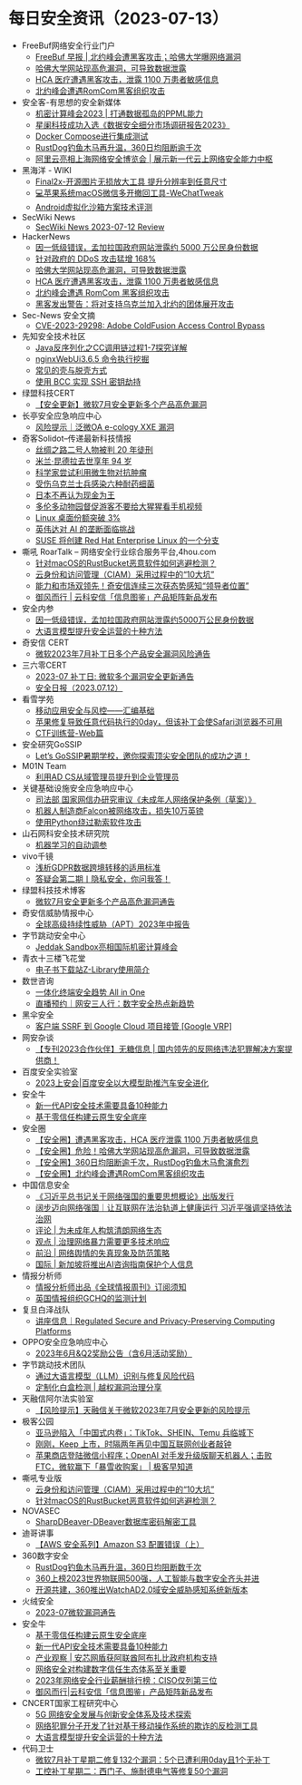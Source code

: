 # 每日安全资讯（2023-07-13）

- FreeBuf网络安全行业门户
  - [FreeBuf 早报 | 北约峰会遭黑客攻击；哈佛大学曝网络漏洞](https://www.freebuf.com/news/371911.html)
  - [哈佛大学网站现高危漏洞，可导致数据泄露](https://www.freebuf.com/news/371819.html)
  - [HCA 医疗遭遇黑客攻击，泄露 1100 万患者敏感信息](https://www.freebuf.com/news/371818.html)
  - [北约峰会遭遇RomCom黑客组织攻击](https://www.freebuf.com/news/371814.html)
- 安全客-有思想的安全新媒体
  - [机密计算峰会2023 | 打通数据孤岛的PPML能力](https://www.anquanke.com/post/id/289673)
  - [星阑科技成功入选《数据安全细分市场调研报告2023》](https://www.anquanke.com/post/id/289639)
  - [Docker Compose进行集成测试](https://www.anquanke.com/post/id/289667)
  - [RustDog钓鱼木马再升温，360日均阻断逾千次](https://www.anquanke.com/post/id/289643)
  - [阿里云亮相上海网络安全博览会 | 展示新一代云上网络安全能力中枢](https://www.anquanke.com/post/id/289644)
- 黑海洋 - WIKI
  - [Final2x-开源图片无损放大工具 提升分辨率到任意尺寸](https://blog.upx8.com/3685)
  - [💻苹果系统macOS微信多开撤回工具-WeChatTweak](https://blog.upx8.com/3684)
  - [Android虚拟化沙箱方案技术评测](https://blog.upx8.com/3683)
- SecWiki News
  - [SecWiki News 2023-07-12 Review](http://www.sec-wiki.com/?2023-07-12)
- HackerNews
  - [因一低级错误，孟加拉国政府网站泄露约 5000 万公民身份数据](https://hackernews.cc/archives/44549)
  - [针对政府的 DDoS 攻击猛增 168%](https://hackernews.cc/archives/44546)
  - [哈佛大学网站现高危漏洞，可导致数据泄露](https://hackernews.cc/archives/44543)
  - [HCA 医疗遭遇黑客攻击，泄露 1100 万患者敏感信息](https://hackernews.cc/archives/44539)
  - [北约峰会遭遇 RomCom 黑客组织攻击](https://hackernews.cc/archives/44533)
  - [黑客发出警告：将对支持乌克兰加入北约的团体展开攻击](https://hackernews.cc/archives/44529)
- Sec-News 安全文摘
  - [CVE-2023-29298: Adobe ColdFusion Access Control Bypass](https://govuln.com/news/url/dNQR)
- 先知安全技术社区
  - [Java反序列化之CC调用链过程1-7探究详解](https://xz.aliyun.com/t/12692)
  - [nginxWebUi3.6.5 命令执行挖掘](https://xz.aliyun.com/t/12690)
  - [常见的壳与脱壳方式](https://xz.aliyun.com/t/12686)
  - [使用 BCC 实现 SSH 密钥劫持](https://xz.aliyun.com/t/12689)
- 绿盟科技CERT
  - [【安全更新】微软7月安全更新多个产品高危漏洞](https://mp.weixin.qq.com/s?__biz=Mzk0MjE3ODkxNg==&mid=2247488371&idx=1&sn=fc26d950d432c24595fec2e7729da150&chksm=c2c64478f5b1cd6e0af037ff7b0e8fd89ce4256a08f830c5750c92a1a290bd66a3fae819c04e&scene=58&subscene=0#rd)
- 长亭安全应急响应中心
  - [风险提示｜泛微OA e-cology XXE 漏洞](https://mp.weixin.qq.com/s?__biz=MzIwMDk1MjMyMg==&mid=2247491615&idx=1&sn=9b5db3d5e156bdfbdfec2bb90a3c7d83&chksm=96f7ff72a18076648c2e5021573fae783e0a9876fd72605997f55588ed9cb23ba6ea26ff8b14&scene=58&subscene=0#rd)
- 奇客Solidot–传递最新科技情报
  - [丝绸之路二号人物被判 20 年徒刑](https://www.solidot.org/story?sid=75497)
  - [米兰·昆德拉去世享年 94 岁](https://www.solidot.org/story?sid=75496)
  - [科学家尝试利用微生物对抗肿瘤](https://www.solidot.org/story?sid=75495)
  - [受伤乌克兰士兵感染六种耐药细菌](https://www.solidot.org/story?sid=75494)
  - [日本不再认为现金为王](https://www.solidot.org/story?sid=75493)
  - [多伦多动物园督促游客不要给大猩猩看手机视频](https://www.solidot.org/story?sid=75492)
  - [Linux 桌面份额突破 3%](https://www.solidot.org/story?sid=75491)
  - [英伟达对 AI 的垄断面临挑战](https://www.solidot.org/story?sid=75490)
  - [SUSE 将创建 Red Hat Enterprise Linux 的一个分支](https://www.solidot.org/story?sid=75489)
- 嘶吼 RoarTalk – 网络安全行业综合服务平台,4hou.com
  - [针对macOS的RustBucket恶意软件如何逃避检测？](https://www.4hou.com/posts/DZP6)
  - [云身份和访问管理（CIAM）采用过程中的“10大坑”](https://www.4hou.com/posts/BXRo)
  - [能力和市场双领先！奇安信连续三次获态势感知“领导者位置”](https://www.4hou.com/posts/RKwV)
  - [御风而行 | 云科安信「信息图鉴」产品矩阵新品发布](https://www.4hou.com/posts/QKvG)
- 安全内参
  - [因一低级错误，孟加拉国政府网站泄露约5000万公民身份数据](https://mp.weixin.qq.com/s?__biz=MzI4NDY2MDMwMw==&mid=2247509121&idx=1&sn=51197637128493dee80ee25c17cbc69e&chksm=ebfae3a1dc8d6ab752c604a66f9be16aaa0948b682cc6f10e7194307db842d06426fa43ffbef&scene=58&subscene=0#rd)
  - [大语言模型提升安全运营的十种方法](https://mp.weixin.qq.com/s?__biz=MzI4NDY2MDMwMw==&mid=2247509121&idx=2&sn=0bd2aeac2d2d6f561585ea5b50549a70&chksm=ebfae3a1dc8d6ab74659b11b9ad0966a134cb00e5ff11c9276abdb59d56b56725fb760ec72c2&scene=58&subscene=0#rd)
- 奇安信 CERT
  - [微软2023年7月补丁日多个产品安全漏洞风险通告](https://mp.weixin.qq.com/s?__biz=MzU5NDgxODU1MQ==&mid=2247499060&idx=1&sn=0d0d9bc4ee7f6846d4f6b65c6e2340da&chksm=fe79d9acc90e50ba53a8daf9ad123b6d90b64269d9fb3c9ed1f9abd334b348a08fb1c80bf3a7&scene=58&subscene=0#rd)
- 三六零CERT
  - [2023-07 补丁日: 微软多个漏洞安全更新通告](https://mp.weixin.qq.com/s?__biz=MzU5MjEzOTM3NA==&mid=2247493151&idx=1&sn=6a3db31bda7de5cc4d309671ad0f0e46&chksm=fe26e31ec9516a08cc3d655f54de5dff022f545dc3c75c1994b715e388e3af4519faac48298b&scene=58&subscene=0#rd)
  - [安全日报（2023.07.12）](https://mp.weixin.qq.com/s?__biz=MzU5MjEzOTM3NA==&mid=2247493151&idx=2&sn=5ad7ddca05e4f9178df33a37329beef7&chksm=fe26e31ec9516a0801f301fc81466cc66972780608bfac92c04fee716a620d6b4cec91fc3e5d&scene=58&subscene=0#rd)
- 看雪学苑
  - [移动应用安全与风控——汇编基础](https://mp.weixin.qq.com/s?__biz=MjM5NTc2MDYxMw==&mid=2458509499&idx=1&sn=fa43abcdae12109f34e2bf8a3d9ff632&chksm=b18ed03186f9592736bb0f551f16083c5fe3847d957df2c9a75401da1a39dc92e11da8f0d4e4&scene=58&subscene=0#rd)
  - [苹果修复导致任意代码执行的0day，但该补丁会使Safari浏览器不可用](https://mp.weixin.qq.com/s?__biz=MjM5NTc2MDYxMw==&mid=2458509499&idx=2&sn=6ee5f2e1932d0ae1abe2a829e7de3408&chksm=b18ed03186f95927392d3bf24233851ec58d16b7678aed59477b870ae63ef3ff19ec8b7f5cdf&scene=58&subscene=0#rd)
  - [CTF训练营-Web篇](https://mp.weixin.qq.com/s?__biz=MjM5NTc2MDYxMw==&mid=2458509499&idx=3&sn=4691eec6f9912bbe3c289e3625d50ef2&chksm=b18ed03186f95927d503ab690a82e8187b1b3f8d02e29f0ac538ca6beffd5bb925c748252ea9&scene=58&subscene=0#rd)
- 安全研究GoSSIP
  - [Let’s GoSSIP暑期学校，邀你探索顶尖安全团队的成功之道！](https://mp.weixin.qq.com/s?__biz=Mzg5ODUxMzg0Ng==&mid=2247495783&idx=1&sn=10b0cb6dacc06b19b0e04d0d137bf816&chksm=c063debef71457a8609c5864a91505652c3fdd4988fc5f1648ffc6d7041ace859c8980deb777&scene=58&subscene=0#rd)
- M01N Team
  - [利用AD CS从域管理员提升到企业管理员](https://mp.weixin.qq.com/s?__biz=MzkyMTI0NjA3OA==&mid=2247491823&idx=1&sn=14252fd446480dd35eb05dbc7f2befa7&chksm=c18420fef6f3a9e89262152f491655ac8e63cdbb23027b65fcdf8f7741805d23b43fa43d781f&scene=58&subscene=0#rd)
- 关键基础设施安全应急响应中心
  - [司法部 国家网信办研究审议《未成年人网络保护条例（草案）》](https://mp.weixin.qq.com/s?__biz=MzkyMzAwMDEyNg==&mid=2247538470&idx=1&sn=4e37970e232a4e39a7aa3e6a070d9aec&chksm=c1e9db77f69e526167eae5dee2765fec24b9565b3a0f95bd81b214edc27f3f0b75c25fe49a1b&scene=58&subscene=0#rd)
  - [机器人制造商Falcon被网络攻击，损失10万英镑](https://mp.weixin.qq.com/s?__biz=MzkyMzAwMDEyNg==&mid=2247538470&idx=2&sn=b6cc131a6aa7b6f17be1d072f740ebfd&chksm=c1e9db77f69e5261c7510a799347e76b521acbf264fe69e0098380b64b5916cb1bd11f2ffe1b&scene=58&subscene=0#rd)
  - [使用Python绕过勒索软件攻击](https://mp.weixin.qq.com/s?__biz=MzkyMzAwMDEyNg==&mid=2247538470&idx=3&sn=ef8193b829451f34d5ab03df16f86aa8&chksm=c1e9db77f69e5261072d72dea7707f4020e8fa1984783413b59ac47caa13d5cfc47e6779819c&scene=58&subscene=0#rd)
- 山石网科安全技术研究院
  - [机器学习的自动调参](https://mp.weixin.qq.com/s?__biz=MzUzMDUxNTE1Mw==&mid=2247501680&idx=1&sn=5a45cb9126ca5637a7622f99eea18a80&chksm=fa5212cecd259bd8afbfbe1a5b4825250331683eff302d9dcaaf8c88c8cd8e66d7e47b7b54ca&scene=58&subscene=0#rd)
- vivo千镜
  - [浅析GDPR数据跨境转移的适用标准](https://mp.weixin.qq.com/s?__biz=MzI0Njg4NzE3MQ==&mid=2247491034&idx=1&sn=25d8f6cee6c7433860fab1a442d8e555&chksm=e9b93bb6deceb2a049f7bd0434c63c57c00460792b73e72a0e9f1c4382fad3e335bc1c71d596&scene=58&subscene=0#rd)
  - [答疑会第二期丨隐私安全，你问我答！](https://mp.weixin.qq.com/s?__biz=MzI0Njg4NzE3MQ==&mid=2247491034&idx=2&sn=5fa60e8b5870ce1c1391d46e70f872b6&chksm=e9b93bb6deceb2a010e6ff946cf89068f0f3b2e94fa5e76588c9bf1edc4bb6ad55aae8a1fe93&scene=58&subscene=0#rd)
- 绿盟科技技术博客
  - [微软7月安全更新多个产品高危漏洞通告](http://blog.nsfocus.net/microsoftjuly/)
- 奇安信威胁情报中心
  - [全球高级持续性威胁（APT）2023年中报告](https://mp.weixin.qq.com/s?__biz=MzI2MDc2MDA4OA==&mid=2247507108&idx=1&sn=78ef64bffb8d68042211e725738585df&chksm=ea662bd3dd11a2c5b0cc90da7f67912456c5c58e6f6823f9259cb455b3815336a7b048f44983&scene=58&subscene=0#rd)
- 字节跳动安全中心
  - [Jeddak Sandbox亮相国际机密计算峰会](https://mp.weixin.qq.com/s?__biz=MzUzMzcyMDYzMw==&mid=2247491135&idx=1&sn=366ebf3135ed3de0ee5a98ba477c1805&chksm=fa9ee569cde96c7f1a51211c0265be54edd32da5f1f86bc61c4a6ead6d643ba37ce4f48e8438&scene=58&subscene=0#rd)
- 青衣十三楼飞花堂
  - [电子书下载站Z-Library使用简介](https://mp.weixin.qq.com/s?__biz=MzUzMjQyMDE3Ng==&mid=2247486690&idx=1&sn=07a0774434dc544a038f4128f2825c34&chksm=fab2cfddcdc546cb7de50cf94afb178fcb1fa5addb5238f842db4fd0b6ec484f49c5a6a4bf9c&scene=58&subscene=0#rd)
- 数世咨询
  - [一体化终端安全趋势 All in One](https://mp.weixin.qq.com/s?__biz=MzkxNzA3MTgyNg==&mid=2247501782&idx=1&sn=91ee9a8d10be002e5f99325a17206502&chksm=c144b56bf6333c7d259a646ffde0275e12c4523e904dc07230d7ebc865dfdc132e8011979c03&scene=58&subscene=0#rd)
  - [直播预约｜网安三人行：数字安全热点新趋势](https://mp.weixin.qq.com/s?__biz=MzkxNzA3MTgyNg==&mid=2247501782&idx=2&sn=ea8e2dbeffbeb7bb0538ac6da9d402b8&chksm=c144b56bf6333c7d451ee61777bedaeac49778e3ee546e5e08499c465208f37b2337fa8c8643&scene=58&subscene=0#rd)
- 黑伞安全
  - [客户端 SSRF 到 Google Cloud 项目接管 [Google VRP]](https://mp.weixin.qq.com/s?__biz=MzU0MzkzOTYzOQ==&mid=2247487662&idx=1&sn=4cec7d3bb42f91eeb867777d17d8bdb9&chksm=fb029df6cc7514e0417251f67d19dc6152cca79b3b773eee447d0ef67007b7f94e172828dbe2&scene=58&subscene=0#rd)
- 网安杂谈
  - [【专刊2023合作伙伴】无糖信息 | 国内领先的反网络违法犯罪解决方案提供商！](https://mp.weixin.qq.com/s?__biz=MzAwMTMzMDUwNg==&mid=2650887704&idx=1&sn=fc70ca6dd3b4dd797005442ca72346a0&chksm=812eaa3db659232b3bd386b911c5b5e0b13a30f96d27ccf3fc6737abd460d728a08f32cc18a7&scene=58&subscene=0#rd)
- 百度安全实验室
  - [​ 2023上安会|百度安全以大模型助推汽车安全进化](https://mp.weixin.qq.com/s?__biz=MzA3NTQ3ODI0NA==&mid=2247486935&idx=1&sn=89638ab122ef7fbd5eed2f2f3889f426&chksm=9f6ea85ca819214a7d6bede30ef974aa10db7f1b4d2961959f510abc79c2a98b0a96530e7ffb&scene=58&subscene=0#rd)
- 安全牛
  - [新一代API安全技术需要具备10种能力](https://mp.weixin.qq.com/s?__biz=MjM5Njc3NjM4MA==&mid=2651124719&idx=1&sn=568469b1aa3828c11b5bcda4a1db0fe4&chksm=bd14433c8a63ca2aa04edf77a2abe692cae7459b0a4c2bbc72e8e09686fd1f7878a6ff971cbd&scene=58&subscene=0#rd)
  - [基于零信任构建云原生安全底座](https://mp.weixin.qq.com/s?__biz=MjM5Njc3NjM4MA==&mid=2651124719&idx=2&sn=cf5000d7304d7637fc4022acb8567cc7&chksm=bd14433c8a63ca2a9a9611290a87c327a8196c6e259937e09cac9fa2463ba7b5eb636cf79b50&scene=58&subscene=0#rd)
- 安全圈
  - [【安全圈】遭遇黑客攻击，HCA 医疗泄露 1100 万患者敏感信息](https://mp.weixin.qq.com/s?__biz=MzIzMzE4NDU1OQ==&mid=2652039283&idx=1&sn=4347c0c1b89a7df9c339915e360b24d1&chksm=f36fc433c4184d2530bb72c19168d3d2d68b68f690e2defc4f9ec1474b7871067f85e0cf47b4&scene=58&subscene=0#rd)
  - [【安全圈】危险！哈佛大学网站现高危漏洞，可导致数据泄露](https://mp.weixin.qq.com/s?__biz=MzIzMzE4NDU1OQ==&mid=2652039283&idx=2&sn=40f2febe4085e40b1bf331a4e4975ec6&chksm=f36fc433c4184d255e4b460de41bbd49e4b2c5fdb040103b350f18c2e424c1d33bc59553b8af&scene=58&subscene=0#rd)
  - [【安全圈】360日均阻断逾千次，RustDog钓鱼木马愈演愈烈](https://mp.weixin.qq.com/s?__biz=MzIzMzE4NDU1OQ==&mid=2652039283&idx=3&sn=ee1475e6aafb37927c1765048527e66a&chksm=f36fc433c4184d25be8387d8a48233f3e3f0017205777aaadd96b170f5154d1e5e7cbb8720dc&scene=58&subscene=0#rd)
  - [【安全圈】北约峰会遭遇RomCom黑客组织攻击](https://mp.weixin.qq.com/s?__biz=MzIzMzE4NDU1OQ==&mid=2652039283&idx=4&sn=c5314239a821fd92193e8bc6fc3475cf&chksm=f36fc433c4184d25de025053af639284f66c41c9b6c2f8b9165181923c668e45efb9e268ab62&scene=58&subscene=0#rd)
- 中国信息安全
  - [《习近平总书记关于网络强国的重要思想概论》出版发行](https://mp.weixin.qq.com/s?__biz=MzA5MzE5MDAzOA==&mid=2664187882&idx=1&sn=55771457011f2ea6a4bdf147c597142b&chksm=8b594513bc2ecc05723996220675d5ecb71d3abce9b2d8e1be7aaeece73b9de21d68c02c689f&scene=58&subscene=0#rd)
  - [阔步迈向网络强国｜让互联网在法治轨道上健康运行 习近平强调坚持依法治网](https://mp.weixin.qq.com/s?__biz=MzA5MzE5MDAzOA==&mid=2664187882&idx=2&sn=7def947722db97c17d51edc1a00a4d0d&chksm=8b594513bc2ecc05d0fd4a195ccf236341bdf6ef2b7cee3e09af0be4baa7c7cfb2e63dba8fb8&scene=58&subscene=0#rd)
  - [评论 | 为未成年人构筑清朗网络生态](https://mp.weixin.qq.com/s?__biz=MzA5MzE5MDAzOA==&mid=2664187882&idx=3&sn=254bc143b1ce133687fbd9fbd06c6a85&chksm=8b594513bc2ecc0597514c2d0a1455bebc1b9537063be183d5e0239a3e4b7c706171252a9cfe&scene=58&subscene=0#rd)
  - [观点 | 治理网络暴力需要更多技术响应](https://mp.weixin.qq.com/s?__biz=MzA5MzE5MDAzOA==&mid=2664187882&idx=4&sn=409deab74b26d8a777f894a71b9c069f&chksm=8b594513bc2ecc056d062c6cc2934635d6433a051e302cb157c1d2e00e3d768805ef00900ef8&scene=58&subscene=0#rd)
  - [前沿 | 网络舆情的失真现象及防范策略](https://mp.weixin.qq.com/s?__biz=MzA5MzE5MDAzOA==&mid=2664187882&idx=5&sn=38ecddaeda9cdc191cb98ecf0eede101&chksm=8b594513bc2ecc05d912948238abef030ac569456bbd7fdfdd1a8be502e3a200ea987c251810&scene=58&subscene=0#rd)
  - [国际 | 新加坡将推出AI咨询指南保护个人信息](https://mp.weixin.qq.com/s?__biz=MzA5MzE5MDAzOA==&mid=2664187882&idx=6&sn=d4969ff65793a0a60296a6bebace2d14&chksm=8b594513bc2ecc05782748335fd54586cb6a73fbafd91c38cc8118f58c329448dd12fb1c1345&scene=58&subscene=0#rd)
- 情报分析师
  - [情报分析师出品《全球情报周刊》订阅须知](https://mp.weixin.qq.com/s?__biz=MzA3Mjc1MTkwOA==&mid=2650535855&idx=1&sn=34acb1d7c9cfcd5f6719a9974796befb&chksm=8716d9e4b06150f295eb1d500f962090d63ae2e512099bd9303e1dafd1db9cc95d4650c7e08f&scene=58&subscene=0#rd)
  - [英国情报组织GCHQ的监测计划](https://mp.weixin.qq.com/s?__biz=MzA3Mjc1MTkwOA==&mid=2650535855&idx=2&sn=c5783622808c305bd8fe9f9bc6c18d6f&chksm=8716d9e4b06150f291bd3c5baaa8ee37b037f18e126222b714b64e3cdf64300e54bc8821ea29&scene=58&subscene=0#rd)
- 复旦白泽战队
  - [讲座信息｜Regulated Secure and Privacy-Preserving Computing Platforms](https://mp.weixin.qq.com/s?__biz=MzU4NzUxOTI0OQ==&mid=2247486636&idx=1&sn=36fc8245947aae4e2a639de1d779f6d6&chksm=fdeb88d2ca9c01c42ea10494bd21c6bd5466bc022effbf9148c187f5a61edec24c87b5e2d6e6&scene=58&subscene=0#rd)
- OPPO安全应急响应中心
  - [2023年6月&Q2奖励公告（含6月活动奖励）](https://mp.weixin.qq.com/s?__biz=MzUyNzc4Mzk3MQ==&mid=2247491510&idx=1&sn=fed5e560c4c91eb8470a1f3ace36ffa2&chksm=fa7b1efacd0c97ec235d0e856773aa6a9610cdcec2d9a1dda1ea1d706c023351c662a058a4f7&scene=58&subscene=0#rd)
- 字节跳动技术团队
  - [通过大语言模型（LLM）识别与修复风险代码](https://mp.weixin.qq.com/s?__biz=MzI1MzYzMjE0MQ==&mid=2247503364&idx=1&sn=158aed173efa5d4116c22ec3cacd7be0&chksm=e9d305e6dea48cf0ab2dbba6afd39dff531590139e4995dcc3b6440da73ccc9ce03fa8a244f3&scene=58&subscene=0#rd)
  - [定制化白盒检测 | 越权漏洞治理分享](https://mp.weixin.qq.com/s?__biz=MzI1MzYzMjE0MQ==&mid=2247503364&idx=2&sn=c11e68db755e6c1b320f9caea8093076&chksm=e9d305e6dea48cf0a614999ffb44d069bdb3b8d54008d6dc5f7372873fab77d77c386994a731&scene=58&subscene=0#rd)
- 天融信阿尔法实验室
  - [【风险提示】天融信关于微软2023年7月安全更新的风险提示](https://mp.weixin.qq.com/s?__biz=Mzg3MDAzMDQxNw==&mid=2247496407&idx=1&sn=8c1eedcd4c87a22260b8307fee37e593&chksm=ce96bfe9f9e136ff1223b3833e02de49cca86fb39fc4c63c8ad0d95f2ebc690d4ba03a33dc4e&scene=58&subscene=0#rd)
- 极客公园
  - [亚马逊陷入「中国式内卷」：TikTok、SHEIN、Temu 兵临城下](https://mp.weixin.qq.com/s?__biz=MTMwNDMwODQ0MQ==&mid=2652999486&idx=1&sn=e0884e9f5a05d2d87b86451d276da62f&chksm=7e54f28849237b9e71682a00d50aa28eb6e38ce8af97423b4b4db3810215c6fb946445f17459&scene=58&subscene=0#rd)
  - [刚刚，Keep 上市，时隔两年再见中国互联网创业者敲钟](https://mp.weixin.qq.com/s?__biz=MTMwNDMwODQ0MQ==&mid=2652999366&idx=1&sn=657f53ff50b1d80c55eba36ff62bc9ae&chksm=7e54f37049237a66d77b3f5df063d4b93a2607a00ad751438d35a1c3098c9e752c140436e5ef&scene=58&subscene=0#rd)
  - [苹果商店登陆微信小程序；OpenAI 对手发升级版聊天机器人；击败 FTC，微软赢下「暴雪收购案」 | 极客早知道](https://mp.weixin.qq.com/s?__biz=MTMwNDMwODQ0MQ==&mid=2652999333&idx=1&sn=28acb0da1d832f93f47d075e95f9487d&chksm=7e54f31349237a0575b9df1d8a4a74263ef125c4b2611da9ddbed207d00355bd28a54d7537af&scene=58&subscene=0#rd)
- 嘶吼专业版
  - [云身份和访问管理（CIAM）采用过程中的“10大坑”](https://mp.weixin.qq.com/s?__biz=MzI0MDY1MDU4MQ==&mid=2247563725&idx=1&sn=471370dcd615a8c9075ff88a39c26810&chksm=e91429f7de63a0e1aa29d1ee61e62a63698235a9d33d09adc620314fbc3f5b6e5f27bf7b5e09&scene=58&subscene=0#rd)
  - [针对macOS的RustBucket恶意软件如何逃避检测？](https://mp.weixin.qq.com/s?__biz=MzI0MDY1MDU4MQ==&mid=2247563725&idx=2&sn=f956046573fab23000a48c7f5787bed9&chksm=e91429f7de63a0e1c71a6e8bbe771ebe1b9287530f1dcda80e14e608368a63391eff274c47d7&scene=58&subscene=0#rd)
- NOVASEC
  - [SharpDBeaver-DBeaver数据库密码解密工具](https://mp.weixin.qq.com/s?__biz=MzUzODU3ODA0MA==&mid=2247488871&idx=1&sn=a45ebb7888eb41cb046e8b4b25a6e869&chksm=fad4c870cda3416639a888db0630769cecb098030165fcd680a22a7ba68a5b5d518300536a4f&scene=58&subscene=0#rd)
- 迪哥讲事
  - [【AWS 安全系列】Amazon S3 配置错误（上）](https://mp.weixin.qq.com/s?__biz=MzIzMTIzNTM0MA==&mid=2247490827&idx=1&sn=f2712e324d777eb5b56ad00e0f71aed6&chksm=e8a61768dfd19e7eeed9579b9a5b6d3096d9fc164dfdc6d43244c3b7b320054b6d3c7892013e&scene=58&subscene=0#rd)
- 360数字安全
  - [RustDog钓鱼木马再升温，360日均阻断数千次](https://mp.weixin.qq.com/s?__biz=MzA4MTg0MDQ4Nw==&mid=2247562375&idx=1&sn=f9841bf18afd17c223a22bc9d5cecebc&chksm=9f8d648fa8faed994da8c20edbb69e59a2c78531effd64b53de90023674970c1a377d66660ff&scene=58&subscene=0#rd)
  - [360上榜2023世界物联网500强，人工智能与数字安全齐头并进](https://mp.weixin.qq.com/s?__biz=MzA4MTg0MDQ4Nw==&mid=2247562375&idx=2&sn=e7656055415747cbbe2e03ffdc5f52b6&chksm=9f8d648fa8faed99a20db064a4b7732e6cc0b39f1c7c760640628579ab7a15e6c8e6cdb79325&scene=58&subscene=0#rd)
  - [开源共建，360推出WatchAD2.0域安全威胁感知系统新版本](https://mp.weixin.qq.com/s?__biz=MzA4MTg0MDQ4Nw==&mid=2247562375&idx=3&sn=69506b15cc0421afc2700454119c230c&chksm=9f8d648fa8faed9974b40be8d7ee665b86e997c2ea349c973ea0d16acf857e25c9f5b564be82&scene=58&subscene=0#rd)
- 火绒安全
  - [2023-07微软漏洞通告](https://mp.weixin.qq.com/s?__biz=MzI3NjYzMDM1Mg==&mid=2247514936&idx=1&sn=de2a8a2b28bfde5b560dfe831c0e6251&chksm=eb706507dc07ec1182b90814fcc25931bece4740aaa45116234760f1c038a557142f1db4a1a1&scene=58&subscene=0#rd)
- 安全牛
  - [基于零信任构建云原生安全底座](https://www.aqniu.com/vendor/97684.html)
  - [新一代API安全技术需要具备10种能力](https://www.aqniu.com/vendor/97681.html)
  - [产业观察 | 安芯网盾获阿联酋阿布扎比政府机构支持](https://www.aqniu.com/vendor/97678.html)
  - [网络安全对构建数字信任生态体系至关重要](https://www.aqniu.com/vendor/97676.html)
  - [2023年网络安全行业薪酬排行榜：CISO仅列第三位](https://www.aqniu.com/vendor/97672.html)
  - [御风而行|云科安信「信息图鉴」产品矩阵新品发布](https://www.aqniu.com/tools-tech/97656.html)
- CNCERT国家工程研究中心
  - [5G 网络安全发展与创新安全体系及技术探索](https://mp.weixin.qq.com/s?__biz=MzUzNDYxOTA1NA==&mid=2247538589&idx=1&sn=c1cb68b4b9a361de8ab2e3d01cd283b0&chksm=fa93e15ccde4684aa82b7d0999c53dc4411b02dde9ac26e3fb8a0a08730975e765b6185eb3cf&scene=58&subscene=0#rd)
  - [网络犯罪分子开发了针对基于移动操作系统的欺诈的反检测工具](https://mp.weixin.qq.com/s?__biz=MzUzNDYxOTA1NA==&mid=2247538589&idx=2&sn=4dfff69e3c6bcee5d3fff39552f6f853&chksm=fa93e15ccde4684ad4113af5e3795f831b24a907bcc5b14bce4df780a49fa9dec788dcf66113&scene=58&subscene=0#rd)
  - [大语言模型提升安全运营的十种方法](https://mp.weixin.qq.com/s?__biz=MzUzNDYxOTA1NA==&mid=2247538589&idx=3&sn=d09d4e9f9464d0f1241e0d044fdef35b&chksm=fa93e15ccde4684acb647cd5c445a8489687dcc3b76f2f015f5a8b64c865c4b6555411071e1a&scene=58&subscene=0#rd)
- 代码卫士
  - [微软7月补丁星期二修复132个漏洞：5个已遭利用0day且1个无补丁](https://mp.weixin.qq.com/s?__biz=MzI2NTg4OTc5Nw==&mid=2247517016&idx=1&sn=5074282ae6c24bac3355b40d1cabb8fa&chksm=ea94b232dde33b24e9adff41dd364497012cd4fe06f43ac2e6579c5f297ce1443c3c745b757b&scene=58&subscene=0#rd)
  - [工控补丁星期二：西门子、施耐德电气等修复50个漏洞](https://mp.weixin.qq.com/s?__biz=MzI2NTg4OTc5Nw==&mid=2247517016&idx=2&sn=8edf5db583691ce70b6b4910729e5c5b&chksm=ea94b232dde33b241569143c1e9ebd78ef7b09e8ff2e3c45fd633d3d5f55ff51c0e2e4ed9dd5&scene=58&subscene=0#rd)
